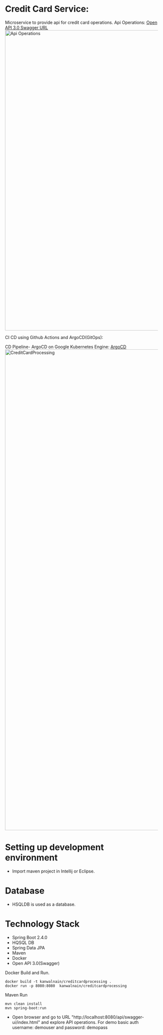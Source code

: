 # Credit Card Service:
Microservice to provide api for credit card operations.
Api Operations:
[Open API 3.0 Swagger URL](http://34.122.130.87/api/swagger-ui/index.html)
<img width="988" alt="Api Operations" src="https://user-images.githubusercontent.com/99208477/154868858-e9561db4-254e-4580-bf35-bb60ddee9970.png">

CI CD using Github Actions and ArgoCD(GitOps):



CD Pipeline- ArgoCD on Google Kubernetes Engine: [ArgoCD](https://35.193.125.8/applications/credit-card-processing )
<img width="1582" alt="CreditCardProcessing" src="https://user-images.githubusercontent.com/99208477/154868730-85c84330-8857-424f-9f4e-1192fd3524d3.png">



# Setting up development environment
- Import maven project in Intellij or Eclipse.

# Database
- HSQLDB is used as a database.

# Technology Stack
- Spring Boot 2.4.0
- HQSQL DB
- Spring Data JPA
- Maven
- Docker
- Open API 3.0(Swagger)

Docker Build and Run.
```docker
docker build -t kanwalnain/creditcardprocessing .
docker run -p 8080:8080  kanwalnain/creditcardprocessing

```
Maven Run
```mvn
mvn clean install
mvn spring-boot:run
```
- Open browser and go to URL "http://localhost:8080/api/swagger-ui/index.html" and explore API operations.
For demo basic auth username: demouser and password: demopass
